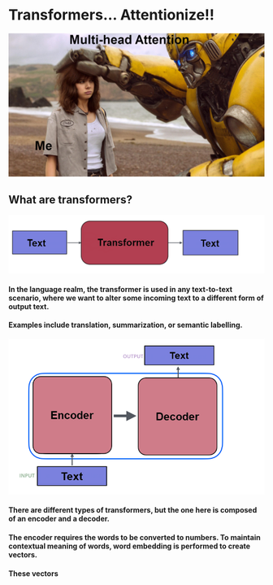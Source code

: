 # Transformers... Attentionize!!

![](attention.png)

## What are transformers?

![](transformer_high_level.png)

#### In the language realm, the transformer is used in any text-to-text scenario, where we want to alter some incoming text to a different form of output text.
#### Examples include translation, summarization, or semantic labelling.

![](transformer_med_level.png)

#### There are different types of transformers, but the one here is composed of an encoder and a decoder.

#### The encoder requires the words to be converted to numbers. To maintain contextual meaning of words, word embedding is performed to create vectors.
#### These vectors
